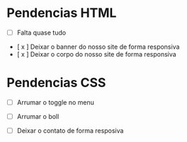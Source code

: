 # Pendencias HTML

- [ ] Falta quase tudo
- [ x ] Deixar o banner do nosso site de forma responsiva
- [ x ] Deixar o corpo do nosso site de forma responsiva

# Pendencias CSS

- [ ] Arrumar o toggle no menu
- [ ] Arrumar o boll
- [ ] Deixar o contato de forma resposiva

